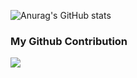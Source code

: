 

![Anurag's GitHub stats](https://github-readme-stats.vercel.app/api?username=abinzzz&count_private=true&show_icons=true&theme=tokyonight)

### My Github Contribution

![](https://raw.githubusercontent.com/abinzzz/abinzzz/main/assets/github-contribution-grid-snake.svg)


